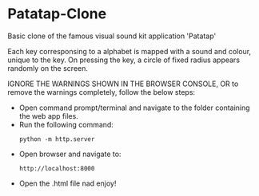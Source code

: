# Patatap-Clone
Basic clone of the famous visual sound kit application 'Patatap'

  Each key corresponsing to a alphabet is mapped with a sound and colour, unique to the key.
  On pressing the key, a circle of fixed radius appears randomly on the screen.
  
IGNORE THE WARNINGS SHOWN IN THE BROWSER CONSOLE,
OR to remove the warnings completely, follow the below steps:
  - Open command prompt/terminal and navigate to the folder containing the web app files.
  - Run the following command:
      ```
      python -m http.server
      ```
  - Open browser and navigate to:
      ```
      http://localhost:8000
      ```
  - Open the .html file nad enjoy!

